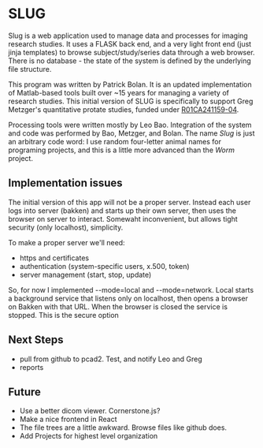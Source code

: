 # SLUG
Slug is a web application used to manage data and processes for imaging research studies. It uses a FLASK 
back end, and a very light front end (just jinja templates) to browse subject/study/series data 
through a web browser. There is no database - the state of the system is defined by the underlying
file structure. 

This program was written by Patrick Bolan. It is an updated implementation of Matlab-based tools 
built over ~15 years for managing a variety of research studies. This initial version of SLUG is 
specifically to support Greg Metzger's quantitative protate studies, funded under 
[R01CA241159-04](https://reporter.nih.gov/search/3TEMqajQiU6ytIJmAYJcLw/project-details/10919247).

Processing tools were written mostly by Leo Bao. Integration of the system and code was performed by 
Bao, Metzger, and Bolan. The name *Slug* is just an arbitrary code word: I use random four-letter animal 
names for programing projects, and this is a little more advanced than the *Worm* project. 

## Implementation issues
The initial version of this app will not be a proper server. Instead each user logs into server (bakken) and
starts up their own server, then uses the browser on server to interact. Somewaht inconvenient,
but allows tight security (only localhost), simplicity.

To make a proper server we'll need: 
* https and certificates
* authentication (system-specific users, x.500, token)
* server management (start, stop, update)

So, for now I implemented --mode=local and --mode=network. Local starts a background service that 
listens only on localhost, then opens a browser on Bakken with that URL. When the browser is closed 
the service is stopped. This is the secure option

## Next Steps
* pull from github to  pcad2. Test, and notify Leo and Greg
* reports

## Future
* Use a better dicom viewer. Cornerstone.js?
* Make a nice frontend in React
* The file trees are a little awkward. Browse files like github does.
* Add Projects for highest level organization
